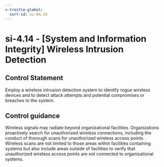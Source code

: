 ```yaml
---
x-trestle-global:
  sort-id: si-04.14
---
```


# si-4.14 - \[System and Information Integrity\] Wireless Intrusion Detection

## Control Statement

Employ a wireless intrusion detection system to identify rogue wireless devices and to detect attack attempts and potential compromises or breaches to the system.

## Control guidance

Wireless signals may radiate beyond organizational facilities. Organizations proactively search for unauthorized wireless connections, including the conduct of thorough scans for unauthorized wireless access points. Wireless scans are not limited to those areas within facilities containing systems but also include areas outside of facilities to verify that unauthorized wireless access points are not connected to organizational systems.
